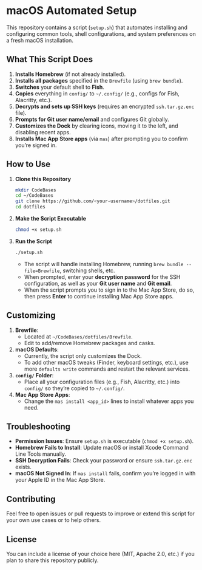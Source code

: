 # macOS Automated Setup

This repository contains a script (`setup.sh`) that automates installing and configuring common tools, shell configurations, and system preferences on a fresh macOS installation.

## What This Script Does

1. **Installs Homebrew** (if not already installed).  
2. **Installs all packages** specified in the `Brewfile` (using `brew bundle`).  
3. **Switches** your default shell to **Fish**.  
4. **Copies** everything in `config/` to `~/.config/` (e.g., configs for Fish, Alacritty, etc.).  
5. **Decrypts and sets up SSH keys** (requires an encrypted `ssh.tar.gz.enc` file).  
6. **Prompts for Git user name/email** and configures Git globally.  
7. **Customizes the Dock** by clearing icons, moving it to the left, and disabling recent apps.  
8. **Installs Mac App Store apps** (via `mas`) after prompting you to confirm you’re signed in.

## How to Use

1. **Clone this Repository**

   ```bash
   mkdir CodeBases
   cd ~/CodeBases
   git clone https://github.com/<your-username>/dotfiles.git
   cd dotfiles
   ```

2. **Make the Script Executable**

   ```bash
   chmod +x setup.sh
   ```

3. **Run the Script**

   ```bash
   ./setup.sh
   ```

   - The script will handle installing Homebrew, running `brew bundle --file=Brewfile`, switching shells, etc.
   - When prompted, enter your **decryption password** for the SSH configuration, as well as your **Git user name** and **Git email**.
   - When the script prompts you to sign in to the Mac App Store, do so, then press **Enter** to continue installing Mac App Store apps.

## Customizing

1. **Brewfile**:  
   - Located at `~/CodeBases/dotfiles/Brewfile`.  
   - Edit to add/remove Homebrew packages and casks.  
2. **macOS Defaults**:  
   - Currently, the script only customizes the Dock.  
   - To add other macOS tweaks (Finder, keyboard settings, etc.), use more `defaults write` commands and restart the relevant services.
3. **`config/` Folder**:  
   - Place all your configuration files (e.g., Fish, Alacritty, etc.) into `config/` so they’re copied to `~/.config/`.
4. **Mac App Store Apps**:  
   - Change the `mas install <app_id>` lines to install whatever apps you need.

## Troubleshooting

- **Permission Issues**: Ensure `setup.sh` is executable (`chmod +x setup.sh`).  
- **Homebrew Fails to Install**: Update macOS or install Xcode Command Line Tools manually.  
- **SSH Decryption Fails**: Check your password or ensure `ssh.tar.gz.enc` exists.  
- **macOS Not Signed In**: If `mas install` fails, confirm you’re logged in with your Apple ID in the Mac App Store.

## Contributing

Feel free to open issues or pull requests to improve or extend this script for your own use cases or to help others.

## License

You can include a license of your choice here (MIT, Apache 2.0, etc.) if you plan to share this repository publicly.